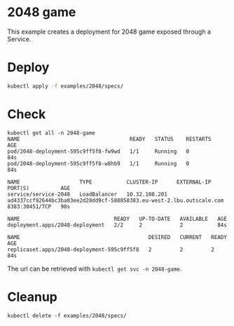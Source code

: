 # 2048 game
 
This example creates a deployment for 2048 game exposed through a Service.

# Deploy

```bash
kubectl apply -f examples/2048/specs/
```

# Check

```
kubectl get all -n 2048-game
NAME                                   READY   STATUS    RESTARTS   AGE
pod/2048-deployment-595c9ff5f8-fw9wd   1/1     Running   0          84s
pod/2048-deployment-595c9ff5f8-w8hb9   1/1     Running   0          84s

NAME                   TYPE           CLUSTER-IP      EXTERNAL-IP                                                             PORT(S)          AGE
service/service-2048   LoadBalancer   10.32.108.201   ad4337ccf92644bc3ba83ee2d28dd9cf-588858383.eu-west-2.lbu.outscale.com   8383:30451/TCP   98s

NAME                              READY   UP-TO-DATE   AVAILABLE   AGE
deployment.apps/2048-deployment   2/2     2            2           84s

NAME                                         DESIRED   CURRENT   READY   AGE
replicaset.apps/2048-deployment-595c9ff5f8   2         2         2       84s
```

The url can be retrieved with `kubectl get svc -n 2048-game`.

# Cleanup

```
kubectl delete -f examples/2048/specs/
```